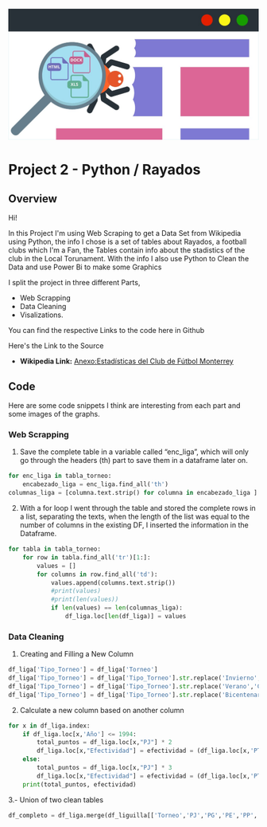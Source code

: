 ![](Imagenes/web.jpeg)
# Project 2 - Python / Rayados

## Overview
Hi!

In this Project I'm using Web Scraping to get a Data Set from Wikipedia using Python, the info I chose is a set of tables about Rayados, a football clubs which I'm a Fan, the Tables contain info about the stadistics of the club in the Local Torunament. 
With the info I also use Python to Clean the Data and use Power Bi to make some Graphics

I split the project in three different Parts, 
- Web Scrapping
- Data Cleaning
- Visalizations.

You can find the respective Links to the code here in Github

Here's the Link to the Source
- **Wikipedia Link:** [Anexo:Estadísticas del Club de Fútbol Monterrey](https://es.wikipedia.org/wiki/Anexo:Estad%C3%ADsticas_del_Club_de_F%C3%BAtbol_Monterrey)

## Code
Here are some code snippets I think are interesting from each part and some images of the graphs.

### Web Scrapping

1. Save the complete table in a variable called “enc_liga”, which will only go through the headers (th) part to save them in a dataframe later on.
```python
for enc_liga in tabla_torneo:
    encabezado_liga = enc_liga.find_all('th')
columnas_liga = [columna.text.strip() for columna in encabezado_liga ]
```
2. With a for loop I went through the table and stored the complete rows in a list, separating the texts, when the length of the list was equal to the number of columns in the existing DF, I inserted the information in the Dataframe.
```python
for tabla in tabla_torneo:
    for row in tabla.find_all('tr')[1:]:
        values = []
        for columns in row.find_all('td'):
            values.append(columns.text.strip())
            #print(values)
            #print(len(values))
            if len(values) == len(columnas_liga):
                df_liga.loc[len(df_liga)] = values
```

### Data Cleaning
1. Creating and Filling a New Column
```python
df_liga['Tipo_Torneo'] = df_liga['Torneo']
df_liga['Tipo_Torneo'] = df_liga['Tipo_Torneo'].str.replace('Invierno','Apertura')
df_liga['Tipo_Torneo'] = df_liga['Tipo_Torneo'].str.replace('Verano','Clausura')
df_liga['Tipo_Torneo'] = df_liga['Tipo_Torneo'].str.replace('Bicentenario','Clausura')
```

2. Calculate a new column based on another column
```python
for x in df_liga.index:
    if df_liga.loc[x,'Año'] <= 1994:
        total_puntos = df_liga.loc[x,"PJ"] * 2
        df_liga.loc[x,"Efectividad"] = efectividad = (df_liga.loc[x,'PTS'] / total_puntos) *100
    else:
        total_puntos = df_liga.loc[x,"PJ"] * 3
        df_liga.loc[x,"Efectividad"] = efectividad = (df_liga.loc[x,'PTS'] / total_puntos) *100
    print(total_puntos, efectividad)
```

3.- Union of two clean tables
```python
df_completo = df_liga.merge(df_liguilla[['Torneo','PJ','PG','PE','PP','GF','GC','DIF','Puestoalcanzado','Campeon']], how = 'left', on = 'Torneo',suffixes =['_FR','_L'])
```
